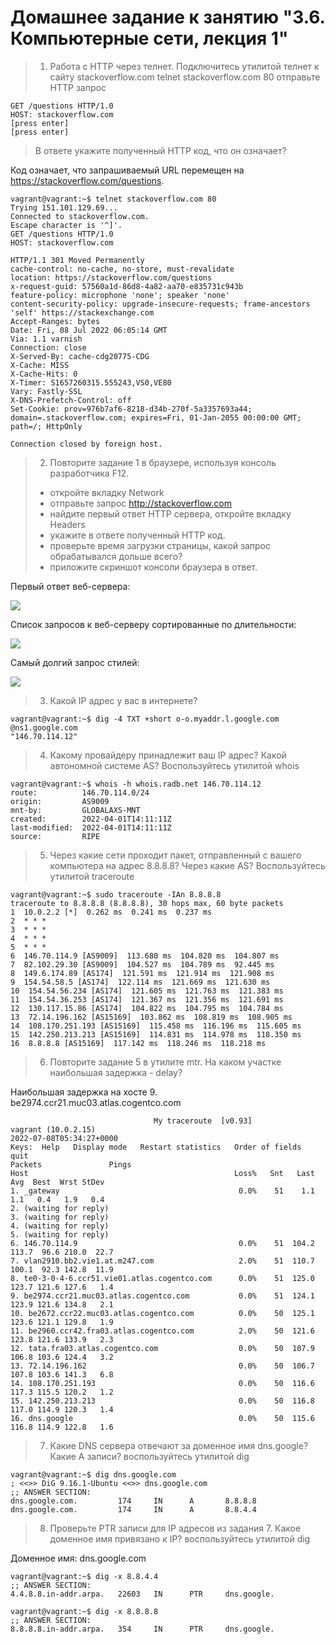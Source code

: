 # Домашнее задание к занятию "3.6. Компьютерные сети, лекция 1"

> 1. Работа c HTTP через телнет. Подключитесь утилитой телнет к сайту stackoverflow.com telnet stackoverflow.com 80 отправьте HTTP запрос


    GET /questions HTTP/1.0
    HOST: stackoverflow.com
    [press enter]
    [press enter]

> В ответе укажите полученный HTTP код, что он означает?

Код означает, что запрашиваемый URL перемещен на https://stackoverflow.com/questions.

    vagrant@vagrant:~$ telnet stackoverflow.com 80
    Trying 151.101.129.69...
    Connected to stackoverflow.com.
    Escape character is '^]'.
    GET /questions HTTP/1.0
    HOST: stackoverflow.com
    
    HTTP/1.1 301 Moved Permanently
    cache-control: no-cache, no-store, must-revalidate
    location: https://stackoverflow.com/questions
    x-request-guid: 57560a1d-86d8-4a82-aa70-e835731c943b
    feature-policy: microphone 'none'; speaker 'none'
    content-security-policy: upgrade-insecure-requests; frame-ancestors 'self' https://stackexchange.com
    Accept-Ranges: bytes
    Date: Fri, 08 Jul 2022 06:05:14 GMT
    Via: 1.1 varnish
    Connection: close
    X-Served-By: cache-cdg20775-CDG
    X-Cache: MISS
    X-Cache-Hits: 0
    X-Timer: S1657260315.555243,VS0,VE80
    Vary: Fastly-SSL
    X-DNS-Prefetch-Control: off
    Set-Cookie: prov=976b7af6-8218-d34b-270f-5a3357693a44; domain=.stackoverflow.com; expires=Fri, 01-Jan-2055 00:00:00 GMT; path=/; HttpOnly
    
    Connection closed by foreign host.

> 2. Повторите задание 1 в браузере, используя консоль разработчика F12.
> * откройте вкладку Network 
> * отправьте запрос http://stackoverflow.com
> * найдите первый ответ HTTP сервера, откройте вкладку Headers 
> * укажите в ответе полученный HTTP код. 
> * проверьте время загрузки страницы, какой запрос обрабатывался дольше всего? 
> * приложите скриншот консоли браузера в ответ.

Первый ответ веб-сервера:

![](network.png)

Список запросов к веб-серверу сортированные по длительности:

![](requests.png)

Самый долгий запрос стилей:

![](longest.png)

> 3. Какой IP адрес у вас в интернете?

    vagrant@vagrant:~$ dig -4 TXT +short o-o.myaddr.l.google.com @ns1.google.com
    "146.70.114.12"

> 4. Какому провайдеру принадлежит ваш IP адрес? Какой автономной системе AS? Воспользуйтесь утилитой whois

    vagrant@vagrant:~$ whois -h whois.radb.net 146.70.114.12
    route:          146.70.114.0/24
    origin:         AS9009
    mnt-by:         GLOBALAXS-MNT
    created:        2022-04-01T14:11:11Z
    last-modified:  2022-04-01T14:11:11Z
    source:         RIPE

> 5. Через какие сети проходит пакет, отправленный с вашего компьютера на адрес 8.8.8.8? Через какие AS? Воспользуйтесь утилитой traceroute

    vagrant@vagrant:~$ sudo traceroute -IAn 8.8.8.8
    traceroute to 8.8.8.8 (8.8.8.8), 30 hops max, 60 byte packets
    1  10.0.2.2 [*]  0.262 ms  0.241 ms  0.237 ms
    2  * * *
    3  * * *
    4  * * *
    5  * * *
    6  146.70.114.9 [AS9009]  113.680 ms  104.820 ms  104.807 ms
    7  82.102.29.30 [AS9009]  104.527 ms  104.789 ms  92.445 ms
    8  149.6.174.89 [AS174]  121.591 ms  121.914 ms  121.908 ms
    9  154.54.58.5 [AS174]  122.114 ms  121.669 ms  121.630 ms
    10  154.54.56.234 [AS174]  121.605 ms  121.763 ms  121.383 ms
    11  154.54.36.253 [AS174]  121.367 ms  121.356 ms  121.691 ms
    12  130.117.15.86 [AS174]  104.822 ms  104.795 ms  104.784 ms
    13  72.14.196.162 [AS15169]  103.862 ms  108.819 ms  108.905 ms
    14  108.170.251.193 [AS15169]  115.458 ms  116.196 ms  115.605 ms
    15  142.250.213.213 [AS15169]  114.831 ms  114.978 ms  118.350 ms
    16  8.8.8.8 [AS15169]  117.142 ms  118.246 ms  118.218 ms

> 6. Повторите задание 5 в утилите mtr. На каком участке наибольшая задержка - delay?

Наибольшая задержка на хосте 9. be2974.ccr21.muc03.atlas.cogentco.com

                                    My traceroute  [v0.93]
    vagrant (10.0.2.15)                                                  2022-07-08T05:34:27+0000
    Keys:  Help   Display mode   Restart statistics   Order of fields   quit
    Packets               Pings
    Host                                              Loss%   Snt   Last   Avg  Best  Wrst StDev
    1. _gateway                                        0.0%    51    1.1   1.1   0.4   1.9   0.4
    2. (waiting for reply)
    3. (waiting for reply)
    4. (waiting for reply)
    5. (waiting for reply)
    6. 146.70.114.9                                    0.0%    51  104.2 113.7  96.6 210.0  22.7
    7. vlan2910.bb2.vie1.at.m247.com                   2.0%    51  110.7 100.1  92.3 142.8  11.9
    8. te0-3-0-4-6.ccr51.vie01.atlas.cogentco.com      0.0%    51  125.0 123.7 121.6 127.6   1.4
    9. be2974.ccr21.muc03.atlas.cogentco.com           0.0%    51  124.1 123.9 121.6 134.8   2.1
    10. be2672.ccr22.muc03.atlas.cogentco.com          0.0%    50  125.1 123.6 121.1 129.8   1.9
    11. be2960.ccr42.fra03.atlas.cogentco.com          2.0%    50  121.6 123.8 121.6 133.9   2.3
    12. tata.fra03.atlas.cogentco.com                  0.0%    50  107.9 106.8 103.6 124.4   3.2
    13. 72.14.196.162                                  0.0%    50  106.7 107.8 103.6 141.3   6.8
    14. 108.170.251.193                                0.0%    50  116.6 117.3 115.5 120.2   1.2
    15. 142.250.213.213                                0.0%    50  116.8 117.0 114.9 120.3   1.4
    16. dns.google                                     0.0%    50  115.6 116.8 114.9 122.8   1.6

> 7. Какие DNS сервера отвечают за доменное имя dns.google? Какие A записи? воспользуйтесь утилитой dig

    vagrant@vagrant:~$ dig dns.google.com 
    ; <<>> DiG 9.16.1-Ubuntu <<>> dns.google.com
    ;; ANSWER SECTION:
    dns.google.com.         174     IN      A       8.8.8.8
    dns.google.com.         174     IN      A       8.8.4.4


> 8. Проверьте PTR записи для IP адресов из задания 7. Какое доменное имя привязано к IP? воспользуйтесь утилитой dig

Доменное имя: dns.google.com

    vagrant@vagrant:~$ dig -x 8.8.4.4
    ;; ANSWER SECTION:
    4.4.8.8.in-addr.arpa.   22603   IN      PTR     dns.google.

    vagrant@vagrant:~$ dig -x 8.8.8.8
    ;; ANSWER SECTION:
    8.8.8.8.in-addr.arpa.   354     IN      PTR     dns.google.